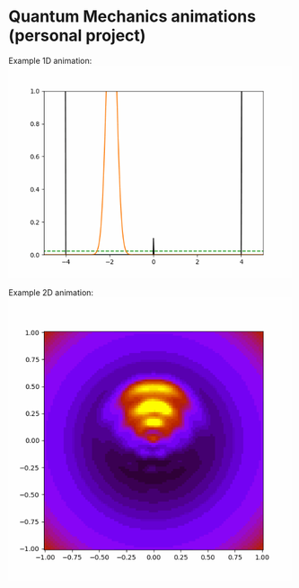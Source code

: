 # Quantum Mechanics animations (personal project)

Example 1D animation:
![animation1d](https://github.com/Domino881/QM-Animation/blob/main/anim.gif)

Example 2D animation:
![animation2d](https://github.com/Domino881/QM-Animation/blob/main/anim2d.gif)

